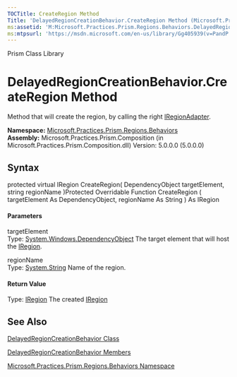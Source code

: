 ```yaml
---
TOCTitle: CreateRegion Method
Title: 'DelayedRegionCreationBehavior.CreateRegion Method (Microsoft.Practices.Prism.Regions.Behaviors)'
ms:assetid: 'M:Microsoft.Practices.Prism.Regions.Behaviors.DelayedRegionCreationBehavior.CreateRegion(System.Windows.DependencyObject,System.String)'
ms:mtpsurl: 'https://msdn.microsoft.com/en-us/library/Gg405939(v=PandP.50)'
---
```


Prism Class Library

DelayedRegionCreationBehavior.CreateRegion Method
=====================================================

Method that will create the region, by calling the right [IRegionAdapter](https://msdn.microsoft.com/t:microsoft.practices.prism.regions.iregionadapter).

**Namespace:** [Microsoft.Practices.Prism.Regions.Behaviors](https://msdn.microsoft.com/n:microsoft.practices.prism.regions.behaviors)
**Assembly:** Microsoft.Practices.Prism.Composition (in Microsoft.Practices.Prism.Composition.dll) Version: 5.0.0.0 (5.0.0.0)

## Syntax


<span id="syntaxToggle"></span>protected virtual IRegion CreateRegion( DependencyObject targetElement, string regionName )Protected Overridable Function CreateRegion ( targetElement As DependencyObject, regionName As String ) As IRegion
#### Parameters

targetElement  
Type: [System.Windows.DependencyObject](http://msdn2.microsoft.com/en-us/library/ms589309)
The target element that will host the [IRegion](https://msdn.microsoft.com/t:microsoft.practices.prism.regions.iregion).

regionName  
Type: [System.String](http://msdn2.microsoft.com/en-us/library/s1wwdcbf)
Name of the region.

#### Return Value

Type: [IRegion](https://msdn.microsoft.com/t:microsoft.practices.prism.regions.iregion)
The created [IRegion](https://msdn.microsoft.com/t:microsoft.practices.prism.regions.iregion)

See Also
--------


[DelayedRegionCreationBehavior Class](https://msdn.microsoft.com/t:microsoft.practices.prism.regions.behaviors.delayedregioncreationbehavior)

[DelayedRegionCreationBehavior Members](https://msdn.microsoft.com/allmembers.t:microsoft.practices.prism.regions.behaviors.delayedregioncreationbehavior)

[Microsoft.Practices.Prism.Regions.Behaviors Namespace](https://msdn.microsoft.com/n:microsoft.practices.prism.regions.behaviors)
